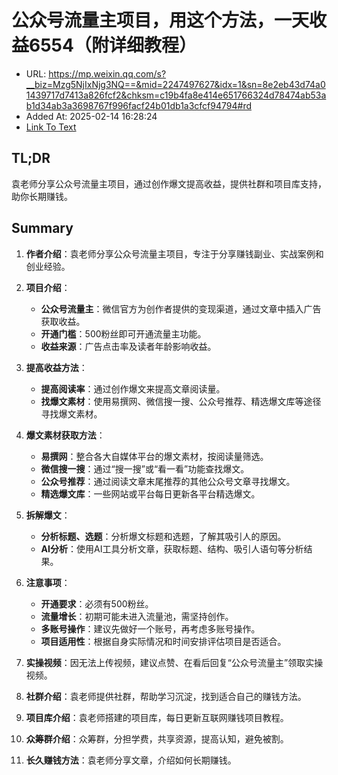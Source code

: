 # 公众号流量主项目，用这个方法，一天收益6554（附详细教程）
- URL: https://mp.weixin.qq.com/s?__biz=Mzg5NjIxNjg3NQ==&mid=2247497627&idx=1&sn=8e2eb43d74a01439717d7413a826fcf2&chksm=c19b4fa8e414e651766324d78474ab53ab1d34ab3a3698767f996facf24b01db1a3cfcf94794#rd
- Added At: 2025-02-14 16:28:24
- [Link To Text](2025-02-14-公众号流量主项目，用这个方法，一天收益6554（附详细教程）_raw.md)

## TL;DR
袁老师分享公众号流量主项目，通过创作爆文提高收益，提供社群和项目库支持，助你长期赚钱。

## Summary
1. **作者介绍**：袁老师分享公众号流量主项目，专注于分享赚钱副业、实战案例和创业经验。

2. **项目介绍**：
   - **公众号流量主**：微信官方为创作者提供的变现渠道，通过文章中插入广告获取收益。
   - **开通门槛**：500粉丝即可开通流量主功能。
   - **收益来源**：广告点击率及读者年龄影响收益。

3. **提高收益方法**：
   - **提高阅读率**：通过创作爆文来提高文章阅读量。
   - **找爆文素材**：使用易撰网、微信搜一搜、公众号推荐、精选爆文库等途径寻找爆文素材。

4. **爆文素材获取方法**：
   - **易撰网**：整合各大自媒体平台的爆文素材，按阅读量筛选。
   - **微信搜一搜**：通过“搜一搜”或“看一看”功能查找爆文。
   - **公众号推荐**：通过阅读文章末尾推荐的其他公众号文章寻找爆文。
   - **精选爆文库**：一些网站或平台每日更新各平台精选爆文。

5. **拆解爆文**：
   - **分析标题、选题**：分析爆文标题和选题，了解其吸引人的原因。
   - **AI分析**：使用AI工具分析文章，获取标题、结构、吸引人语句等分析结果。

6. **注意事项**：
   - **开通要求**：必须有500粉丝。
   - **流量增长**：初期可能未进入流量池，需坚持创作。
   - **多账号操作**：建议先做好一个账号，再考虑多账号操作。
   - **项目适用性**：根据自身实际情况和时间安排评估项目是否适合。

7. **实操视频**：因无法上传视频，建议点赞、在看后回复“公众号流量主”领取实操视频。

8. **社群介绍**：袁老师提供社群，帮助学习沉淀，找到适合自己的赚钱方法。

9. **项目库介绍**：袁老师搭建的项目库，每日更新互联网赚钱项目教程。

10. **众筹群介绍**：众筹群，分担学费，共享资源，提高认知，避免被割。

11. **长久赚钱方法**：袁老师分享文章，介绍如何长期赚钱。
